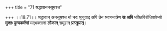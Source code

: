 +++
title = "71 श्रद्धावाननसूयश्च"

+++
।।18.71।। श्रद्धावान् अनसूयश्च यो नरः श्रृणुयाद् अपि तेन श्रवणमात्रेण
**सः अपि** भक्तिविरोधिपापेभ्यो **मुक्तः पुण्यकर्मणां** मद्भक्तानां
**लोकान्** समूहान् **प्राप्नुयात्।**
